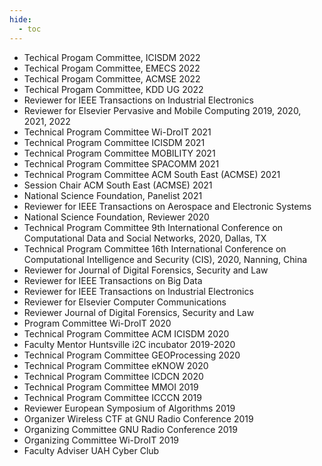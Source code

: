 ```yaml
---
hide:
  - toc
---
```


* Techical Progam Committee, ICISDM 2022
* Techical Progam Committee, EMECS 2022
* Techical Progam Committee, ACMSE 2022
* Techical Progam Committee, KDD UG 2022
* Reviewer for IEEE Transactions on Industrial Electronics
* Reviewer for Elsevier Pervasive and Mobile Computing 2019, 2020, 2021, 2022
* Technical Program Committee Wi-DroIT 2021
* Technical Program Committee ICISDM 2021
* Technical Program Committee MOBILITY 2021
* Technical Program Committee SPACOMM 2021
* Technical Program Committee ACM South East (ACMSE) 2021
* Session Chair ACM South East (ACMSE) 2021
* National Science Foundation, Panelist 2021
* Reviewer for IEEE Transactions on Aerospace and Electronic Systems
* National Science Foundation, Reviewer 2020
* Technical Program Committee 9th International Conference on Computational Data and Social Networks, 2020, Dallas, TX
* Technical Program Committee 16th International Conference on Computational Intelligence and Security (CIS), 2020, Nanning, China
* Reviewer for Journal of Digital Forensics, Security and Law
* Reviewer for IEEE Transactions on Big Data
* Reviewer for IEEE Transactions on Industrial Electronics
* Reviewer for Elsevier Computer Communications
* Reviewer Journal of Digital Forensics, Security and Law
* Program Committee Wi-DroIT 2020
* Technical Program Committee ACM ICISDM 2020
* Faculty Mentor Huntsville i2C incubator 2019-2020
* Technical Program Committee GEOProcessing 2020
* Technical Program Committee eKNOW 2020
* Technical Program Committee ICDCN 2020
* Technical Program Committee MMOI 2019
* Technical Program Committee ICCCN 2019
* Reviewer European Symposium of Algorithms 2019
* Organizer Wireless CTF at GNU Radio Conference 2019
* Organizing Committee GNU Radio Conference 2019
* Organizing Committee Wi-DroIT 2019
* Faculty Adviser UAH Cyber Club